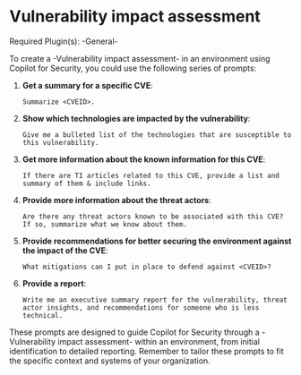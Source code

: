# Vulnerability impact assessment

Required Plugin(s): -General-

To create a -Vulnerability impact assessment- in an environment using Copilot for Security, you could use the following series of prompts:

1. **Get a summary for a specific CVE**:
   ```
   Summarize <CVEID>.
   ```

2. **Show which technologies are impacted by the vulnerability**:
   ```
   Give me a bulleted list of the technologies that are susceptible to this vulnerability.
   ```

3. **Get more information about the known information for this CVE**:
   ```
   If there are TI articles related to this CVE, provide a list and summary of them & include links.
   ```

4. **Provide more information about the threat actors**:
   ```
   Are there any threat actors known to be associated with this CVE? If so, summarize what we know about them.
   ```

5. **Provide recommendations for better securing the environment against the impact of the CVE**:
   ```
   What mitigations can I put in place to defend against <CVEID>?
   ```

6. **Provide a report**:
   ```
   Write me an executive summary report for the vulnerability, threat actor insights, and recommendations for someone who is less technical.
   ```


These prompts are designed to guide Copilot for Security through a -Vulnerability impact assessment- within an environment, from initial identification to detailed reporting. Remember to tailor these prompts to fit the specific context and systems of your organization.
